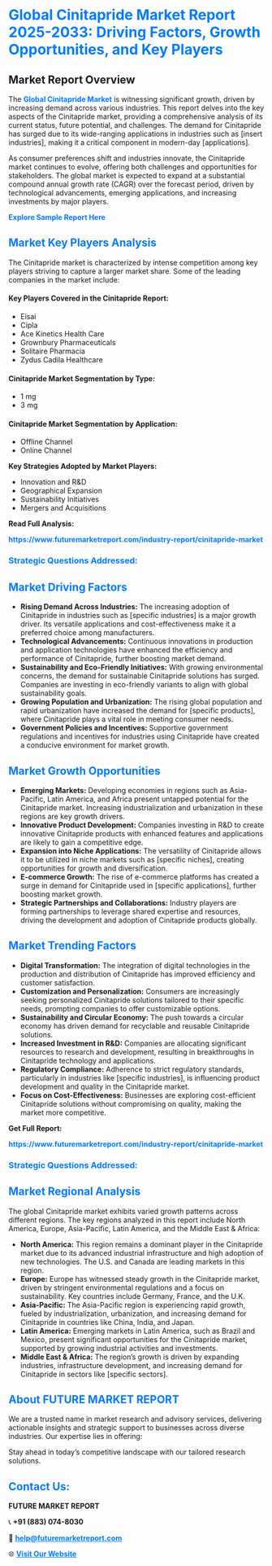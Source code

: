 <h1 style="color: #007BFF;">Global Cinitapride Market Report 2025-2033: Driving Factors, Growth Opportunities, and Key Players</h1>

<section id="overview">
<h2>Market Report Overview</h2>
<p>The <a href="https://www.futuremarketreport.com/industry-report/cinitapride-market" style="color: #007BFF; text-decoration: none;"><strong>Global Cinitapride Market</strong></a> is witnessing significant growth, driven by increasing demand across various industries. This report delves into the key aspects of the Cinitapride market, providing a comprehensive analysis of its current status, future potential, and challenges. The demand for Cinitapride has surged due to its wide-ranging applications in industries such as [insert industries], making it a critical component in modern-day [applications].</p>
<p>As consumer preferences shift and industries innovate, the Cinitapride market continues to evolve, offering both challenges and opportunities for stakeholders. The global market is expected to expand at a substantial compound annual growth rate (CAGR) over the forecast period, driven by technological advancements, emerging applications, and increasing investments by major players.</p>
</section>

<section id="overview">
<p><a href="https://www.futuremarketreport.com/request-sample/reportId=79245" style="color: #007BFF; text-decoration: none;"><strong>Explore Sample Report Here</strong></a></p>
</section>

<section id="key-players">
<h2 style="color: #007BFF;">Market Key Players Analysis</h2>
<p>The Cinitapride market is characterized by intense competition among key players striving to capture a larger market share. Some of the leading companies in the market include:</p>
<h4>Key Players Covered in the Cinitapride Report:</h4>
<ul><li>Eisai</li><li>Cipla</li><li>Ace Kinetics Health Care</li><li>Grownbury Pharmaceuticals</li><li>Solitaire Pharmacia</li><li>Zydus Cadila Healthcare</li></ul>
<h4>Cinitapride Market Segmentation by Type:</h4>
<ul><li>1 mg</li><li>3 mg</li></ul>

<h4>Cinitapride Market Segmentation by Application:</h4>
<ul><li>Offline Channel</li><li>Online Channel</li></ul>
<p><strong>Key Strategies Adopted by Market Players:</strong></p>
<ul>
<li>Innovation and R&D</li>
<li>Geographical Expansion</li>
<li>Sustainability Initiatives</li>
<li>Mergers and Acquisitions</li>
</ul>
</section>

<section>
<p><strong>Read Full Analysis: </strong></p><a href="https://www.futuremarketreport.com/industry-report/cinitapride-market" style="color: #007BFF; text-decoration: none;"><strong>https://www.futuremarketreport.com/industry-report/cinitapride-market</strong></a>
<h3 style="color: #007BFF;">Strategic Questions Addressed:</h3>
</section>

<section id="driving-factors">
<h2 style="color: #007BFF;">Market Driving Factors</h2>
<ul>
<li><strong>Rising Demand Across Industries:</strong> The increasing adoption of Cinitapride in industries such as [specific industries] is a major growth driver. Its versatile applications and cost-effectiveness make it a preferred choice among manufacturers.</li>
<li><strong>Technological Advancements:</strong> Continuous innovations in production and application technologies have enhanced the efficiency and performance of Cinitapride, further boosting market demand.</li>
<li><strong>Sustainability and Eco-Friendly Initiatives:</strong> With growing environmental concerns, the demand for sustainable Cinitapride solutions has surged. Companies are investing in eco-friendly variants to align with global sustainability goals.</li>
<li><strong>Growing Population and Urbanization:</strong> The rising global population and rapid urbanization have increased the demand for [specific products], where Cinitapride plays a vital role in meeting consumer needs.</li>
<li><strong>Government Policies and Incentives:</strong> Supportive government regulations and incentives for industries using Cinitapride have created a conducive environment for market growth.</li>
</ul>
</section>

<section id="growth-opportunities">
<h2 style="color: #007BFF;">Market Growth Opportunities</h2>
<ul>
<li><strong>Emerging Markets:</strong> Developing economies in regions such as Asia-Pacific, Latin America, and Africa present untapped potential for the Cinitapride market. Increasing industrialization and urbanization in these regions are key growth drivers.</li>
<li><strong>Innovative Product Development:</strong> Companies investing in R&D to create innovative Cinitapride products with enhanced features and applications are likely to gain a competitive edge.</li>
<li><strong>Expansion into Niche Applications:</strong> The versatility of Cinitapride allows it to be utilized in niche markets such as [specific niches], creating opportunities for growth and diversification.</li>
<li><strong>E-commerce Growth:</strong> The rise of e-commerce platforms has created a surge in demand for Cinitapride used in [specific applications], further boosting market growth.</li>
<li><strong>Strategic Partnerships and Collaborations:</strong> Industry players are forming partnerships to leverage shared expertise and resources, driving the development and adoption of Cinitapride products globally.</li>
</ul>
</section>

<section id="trending-factors">
<h2 style="color: #007BFF;">Market Trending Factors</h2>
<ul>
<li><strong>Digital Transformation:</strong> The integration of digital technologies in the production and distribution of Cinitapride has improved efficiency and customer satisfaction.</li>
<li><strong>Customization and Personalization:</strong> Consumers are increasingly seeking personalized Cinitapride solutions tailored to their specific needs, prompting companies to offer customizable options.</li>
<li><strong>Sustainability and Circular Economy:</strong> The push towards a circular economy has driven demand for recyclable and reusable Cinitapride solutions.</li>
<li><strong>Increased Investment in R&D:</strong> Companies are allocating significant resources to research and development, resulting in breakthroughs in Cinitapride technology and applications.</li>
<li><strong>Regulatory Compliance:</strong> Adherence to strict regulatory standards, particularly in industries like [specific industries], is influencing product development and quality in the Cinitapride market.</li>
<li><strong>Focus on Cost-Effectiveness:</strong> Businesses are exploring cost-efficient Cinitapride solutions without compromising on quality, making the market more competitive.</li>
</ul>
</section>

<section>
<p><strong>Get Full Report: </strong></p><a href="https://www.futuremarketreport.com/industry-report/cinitapride-market" style="color: #007BFF; text-decoration: none;"><strong>https://www.futuremarketreport.com/industry-report/cinitapride-market</strong></a>
<h3 style="color: #007BFF;">Strategic Questions Addressed:</h3>
</section>


<section id="regional-analysis">
<h2 style="color: #007BFF;">Market Regional Analysis</h2>
<p>The global Cinitapride market exhibits varied growth patterns across different regions. The key regions analyzed in this report include North America, Europe, Asia-Pacific, Latin America, and the Middle East & Africa:</p>
<ul>
<li><strong>North America:</strong> This region remains a dominant player in the Cinitapride market due to its advanced industrial infrastructure and high adoption of new technologies. The U.S. and Canada are leading markets in this region.</li>
<li><strong>Europe:</strong> Europe has witnessed steady growth in the Cinitapride market, driven by stringent environmental regulations and a focus on sustainability. Key countries include Germany, France, and the U.K.</li>
<li><strong>Asia-Pacific:</strong> The Asia-Pacific region is experiencing rapid growth, fueled by industrialization, urbanization, and increasing demand for Cinitapride in countries like China, India, and Japan.</li>
<li><strong>Latin America:</strong> Emerging markets in Latin America, such as Brazil and Mexico, present significant opportunities for the Cinitapride market, supported by growing industrial activities and investments.</li>
<li><strong>Middle East & Africa:</strong> The region’s growth is driven by expanding industries, infrastructure development, and increasing demand for Cinitapride in sectors like [specific sectors].</li>
</ul>
</section>

<footer>
<h2 style="color: #007BFF;">About FUTURE MARKET REPORT</h2>
<p>We are a trusted name in market research and advisory services, delivering actionable insights and strategic support to businesses across diverse industries. Our expertise lies in offering:</p>

<p>Stay ahead in today’s competitive landscape with our tailored research solutions.</p>

<h2 style="color: #007BFF;">Contact Us:</h2>
<p><strong>FUTURE MARKET REPORT</strong></p>
<p>📞 <strong>+91 (883) 074-8030</strong></p>
<p>📧 <strong><a href="mailto:help@futuremarketreport.com" style="color: #007BFF;">help@futuremarketreport.com</a></strong></p>
<p>🌐 <strong><a href="https://www.futuremarketreport.com/" style="color: #007BFF;">Visit Our Website</a></strong></p>
</footer>